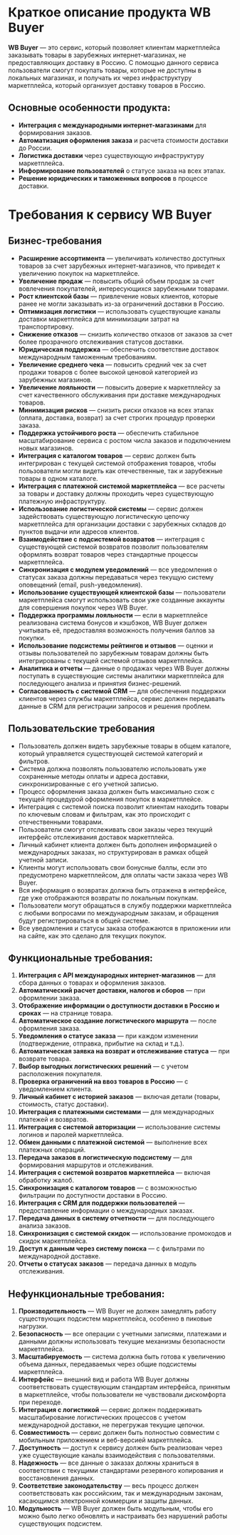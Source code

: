 # Краткое описание продукта WB Buyer

**WB Buyer** — это сервис, который позволяет клиентам маркетплейса заказывать товары в зарубежных интернет-магазинах, не предоставляющих доставку в Россию. С помощью данного сервиса пользователи смогут покупать товары, которые не доступны в локальных магазинах, и получать их через инфраструктуру маркетплейса, который организует доставку товаров в Россию.

## Основные особенности продукта:
- **Интеграция с международными интернет-магазинами** для формирования заказов.
- **Автоматизация оформления заказа** и расчета стоимости доставки до России.
- **Логистика доставки** через существующую инфраструктуру маркетплейса.
- **Информирование пользователей** о статусе заказа на всех этапах.
- **Решение юридических и таможенных вопросов** в процессе доставки.

# Требования к сервису WB Buyer
## Бизнес-требования
- **Расширение ассортимента** — увеличивать количество доступных товаров за счет зарубежных интернет-магазинов, что приведет к увеличению покупок на маркетплейсе.
- **Увеличение продаж** — повысить общий объем продаж за счет вовлечения покупателей, интересующихся зарубежными товарами.
- **Рост клиентской базы** — привлечение новых клиентов, которые ранее не могли заказывать из-за ограничений доставки в Россию.
- **Оптимизация логистики** — использовать существующие каналы доставки маркетплейса для минимизации затрат на транспортировку.
- **Снижение отказов** — снизить количество отказов от заказов за счет более прозрачного отслеживания статусов доставки.
- **Юридическая поддержка** — обеспечить соответствие доставок международным таможенным требованиям.
- **Увеличение среднего чека** — повысить средний чек за счет продажи товаров с более высокой ценовой категорией из зарубежных магазинов.
- **Увеличение лояльности** — повысить доверие к маркетплейсу за счет качественного обслуживания при доставке международных товаров.
- **Минимизация рисков** — снизить риски отказов на всех этапах (оплата, доставка, возврат) за счет строгих процедур проверки заказа.
- **Поддержка устойчивого роста** — обеспечить стабильное масштабирование сервиса с ростом числа заказов и подключением новых магазинов.
- **Интеграция с каталогом товаров** — сервис должен быть интегрирован с текущей системой отображения товаров, чтобы пользователи могли видеть как отечественные, так и зарубежные товары в одном каталоге.
- **Интеграция с платежной системой маркетплейса** — все расчеты за товары и доставку должны проходить через существующую платежную инфраструктуру.
- **Использование логистической системы** — сервис должен задействовать существующую логистическую цепочку маркетплейса для организации доставки с зарубежных складов до пунктов выдачи или адресов клиентов.
- **Взаимодействие с подсистемой возвратов** — интеграция с существующей системой возвратов позволит пользователям оформлять возврат товаров через стандартные процессы маркетплейса.
- **Синхронизация с модулем уведомлений** — все уведомления о статусах заказа должны передаваться через текущую систему оповещений (email, push-уведомления).
- **Использование существующей клиентской базы** — пользователи маркетплейса смогут использовать свои уже созданные аккаунты для совершения покупок через WB Buyer.
- **Поддержка программы лояльности** — если в маркетплейсе реализована система бонусов и кэшбэков, WB Buyer должен учитывать её, предоставляя возможность получения баллов за покупки.
- **Использование подсистемы рейтингов и отзывов** — оценки и отзывы пользователей по зарубежным товарам должны быть интегрированы с текущей системой отзывов маркетплейса.
- **Аналитика и отчеты** — данные о продажах через WB Buyer должны поступать в существующие системы аналитики маркетплейса для последующего анализа и принятия бизнес-решений.
- **Согласованность с системой CRM** — для обеспечения поддержки клиентов через службы маркетплейса, сервис должен передавать данные в CRM для регистрации запросов и решения проблем.

## Пользовательские требования
- Пользователь должен видеть зарубежные товары в общем каталоге, который управляется существующей системой категорий и фильтров.
- Система должна позволять пользователю использовать уже сохраненные методы оплаты и адреса доставки, синхронизированные с его учетной записью.
- Процесс оформления заказа должен быть максимально схож с текущей процедурой оформления покупок в маркетплейсе.
- Интеграция с системой поиска позволит клиентам находить товары по ключевым словам и фильтрам, как это происходит с отечественными товарами.
- Пользователи смогут отслеживать свои заказы через текущий интерфейс отслеживания доставок маркетплейса.
- Личный кабинет клиента должен быть дополнен информацией о международных заказах, но структурирован в рамках общей учетной записи.
- Клиенты могут использовать свои бонусные баллы, если это предусмотрено маркетплейсом, для оплаты части заказа через WB Buyer.
- Вся информация о возвратах должна быть отражена в интерфейсе, где уже отображаются возвраты по локальным покупкам.
- Пользователи могут обращаться в службу поддержки маркетплейса с любыми вопросами по международным заказам, и обращения будут регистрироваться в общей системе.
- Все уведомления и статусы заказа отображаются в приложении или на сайте, как это сделано для текущих покупок.

## Функциональные требования:
1. **Интеграция с API международных интернет-магазинов** — для сбора данных о товарах и оформления заказов.
2. **Автоматический расчет доставки, налогов и сборов** — при оформлении заказа.
3. **Отображение информации о доступности доставки в Россию и сроках** — на странице товара.
4. **Автоматическое создание логистического маршрута** — после оформления заказа.
5. **Уведомления о статусе заказа** — при каждом изменении (подтверждение, отправка, прибытие на склад и т.д.).
6. **Автоматическая заявка на возврат и отслеживание статуса** — при возврате товара.
7. **Выбор выгодных логистических решений** — с учетом расположения покупателя.
8. **Проверка ограничений на ввоз товаров в Россию** — с уведомлением клиента.
9. **Личный кабинет с историей заказов** — включая детали (товары, стоимость, статус доставки).
10. **Интеграция с платежными системами** — для международных платежей и возвратов.
11. **Интеграция с системой авторизации** — использование системы логинов и паролей маркетплейса.
12. **Обмен данными с платежной системой** — выполнение всех платежных операций.
13. **Передача заказов в логистическую подсистему** — для формирования маршрутов и отслеживания.
14. **Интеграция с системой возвратов маркетплейса** — включая обработку жалоб.
15. **Синхронизация с каталогом товаров** — с возможностью фильтрации по доступности доставки в Россию.
16. **Интеграция с CRM для поддержки пользователей** — предоставление информации о международных заказах.
17. **Передача данных в систему отчетности** — для последующего анализа заказов.
18. **Синхронизация с системой скидок** — использование промокодов и скидок маркетплейса.
19. **Доступ к данным через систему поиска** — с фильтрами по международной доставке.
20. **Отчеты о статусах заказов** — передача данных в модуль отслеживания.

## Нефункциональные требования:
1. **Производительность** — WB Buyer не должен замедлять работу существующих подсистем маркетплейса, особенно в пиковые нагрузки.
2. **Безопасность** — все операции с учетными записями, платежами и данными должны использовать текущие механизмы безопасности маркетплейса.
3. **Масштабируемость** — система должна быть готова к увеличению объема данных, передаваемых через общие подсистемы маркетплейса.
4. **Интерфейс** — внешний вид и работа WB Buyer должны соответствовать существующим стандартам интерфейса, принятым в маркетплейсе, чтобы пользователи не чувствовали дискомфорта при переходе.
5. **Интеграция с логистикой** — сервис должен поддерживать масштабирование логистических процессов с учетом международной доставки, не перегружая текущие цепочки.
6. **Совместимость** — сервис должен быть полностью совместим с мобильным приложением и веб-версией маркетплейса.
7. **Доступность** — доступ к сервису должен быть реализован через уже существующие каналы взаимодействия с пользователями.
8. **Надежность** — все данные о заказах должны храниться в соответствии с текущими стандартами резервного копирования и восстановления данных.
9. **Соответствие законодательству** — весь процесс должен соответствовать как российским, так и международным законам, касающимся электронной коммерции и защиты данных.
10. **Модульность** — WB Buyer должен быть модульным, чтобы его можно было легко обновлять и настраивать без нарушений работы существующих подсистем.
